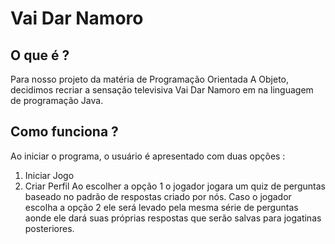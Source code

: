 # Vai Dar Namoro
## O que é ?
Para nosso projeto da matéria de Programação Orientada A Objeto, decidimos recriar a sensação televisiva Vai Dar Namoro em na linguagem de programação Java.
## Como funciona ?
Ao iniciar o programa, o usuário é apresentado com duas opções : 
  1) Iniciar Jogo
  2) Criar Perfil
Ao escolher a opção 1 o jogador jogara um quiz de perguntas baseado no padrão de respostas criado por nós.
Caso o jogador escolha a opção 2 ele será levado pela mesma série de perguntas aonde ele dará suas próprias respostas que serão salvas para jogatinas posteriores.
